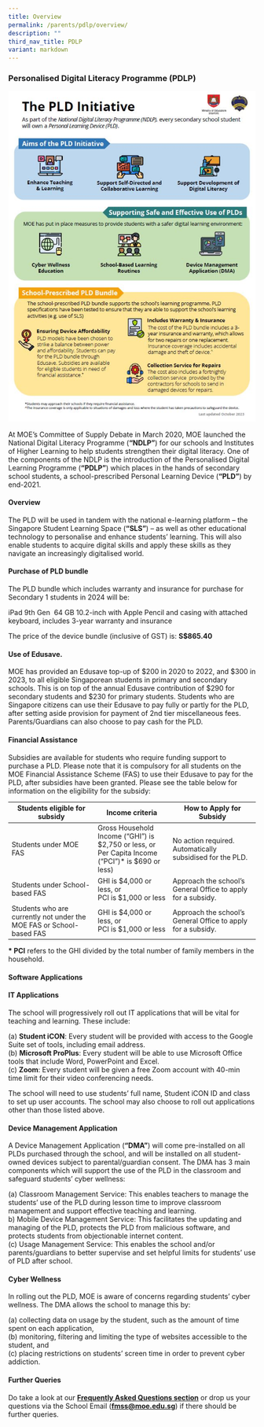 ```yaml
---
title: Overview
permalink: /parents/pdlp/overview/
description: ""
third_nav_title: PDLP
variant: markdown
---
```

### Personalised Digital Literacy Programme (PDLP)

  ![](/images/Parents/PLD_initiative_2024.JPG)

At MOE’s Committee of Supply Debate in March 2020, MOE launched the National Digital Literacy Programme (**“NDLP”**) for our schools and Institutes of Higher Learning to help students strengthen their digital literacy. One of the components of the NDLP is the introduction of the Personalised Digital Learning Programme (**“PDLP”**) which places in the hands of secondary school students, a school-prescribed Personal Learning Device (**“PLD”**) by end-2021.&nbsp;

  

#### Overview

The PLD will be used in tandem with the national e-learning platform – the Singapore Student Learning Space (**“SLS”**) – as well as other educational technology to personalise and enhance students’ learning. This will also enable students to acquire digital skills and apply these skills as they navigate an increasingly digitalised world.&nbsp;

  

#### Purchase of PLD bundle

The PLD bundle which includes warranty and insurance for purchase for Secondary 1 students in 2024 will be:&nbsp;

  

iPad 9th Gen&nbsp; 64 GB 10.2-inch with Apple Pencil and casing with attached keyboard, includes 3-year warranty and insurance

  

The price of the device bundle (inclusive of GST) is:&nbsp;**S$865.40**

  

#### Use of Edusave.

MOE has provided an Edusave top-up of $200 in 2020 to 2022, and $300 in 2023, to all eligible Singaporean students in primary and secondary schools. This is on top of the annual Edusave contribution of $290 for secondary students and $230 for primary students. Students who are Singapore citizens can use their Edusave to pay fully or partly for the PLD, after setting aside provision for payment of 2nd tier miscellaneous fees. Parents/Guardians can also choose to pay cash for the PLD.&nbsp;

  

#### Financial Assistance

Subsidies are available for students who require funding support to purchase a PLD. Please note that it is compulsory for all students on the MOE Financial Assistance Scheme (FAS) to use their Edusave to pay for the PLD, after subsidies have been granted. Please see the table below for information on the eligibility for the subsidy:

| Students eligible for subsidy | Income criteria | How to Apply for Subsidy |
|---|---|---|
| Students under MOE FAS | Gross Household Income (“GHI”) is $2,750 or less, or<br>Per Capita Income (“PCI”)* is $690 or less) | No action required. Automatically subsidised for the PLD. |
| Students under School-based FAS | GHI is $4,000 or less, or<br>PCI is $1,000 or less | Approach the school’s General Office to apply for a subsidy. |
| Students who are currently not under the MOE FAS or School-based FAS | GHI is $4,000 or less, or<br>PCI is $1,000 or less | Approach the school’s General Office to apply for a subsidy. |

**\* PCI**&nbsp;refers to the GHI divided by the total number of family members in the household.

#### Software Applications

#### IT Applications

The school will progressively roll out IT applications that will be vital for teaching and learning. These include:&nbsp;

(a) **Student iCON**: Every student will be provided with access to the Google Suite set of tools, including email address. <br>
(b) **Microsoft ProPlus**: Every student will be able to use Microsoft Office tools that include Word, PowerPoint and Excel.&nbsp;<br>
(c) **Zoom**: Every student will be given a free Zoom account with 40-min time limit for their video conferencing needs.&nbsp;&nbsp;

The school will need to use students’ full name, Student iCON ID and class to set up user accounts. The school may also choose to roll out applications other than those listed above.&nbsp;

  

#### Device Management Application

A Device Management Application (**“DMA”**) will come pre-installed on all PLDs purchased through the school, and will be installed on all student-owned devices subject to parental/guardian consent. The DMA has 3 main components which will support the use of the PLD in the classroom and safeguard students’ cyber wellness:

(a) Classroom Management Service: This enables teachers to manage the students’ use of the PLD during lesson time to improve classroom management and support effective teaching and learning. <br>
b) Mobile Device Management Service: This facilitates the updating and managing of the PLD, protects the PLD from malicious software, and protects students from objectionable internet content.<br>
(c) Usage Management Service: This enables the school and/or parents/guardians to better supervise and set helpful limits for students’ use of PLD after school.

  

#### Cyber Wellness

In rolling out the PLD, MOE is aware of concerns regarding students’ cyber wellness. The DMA allows the school to manage this by:&nbsp;

(a) collecting data on usage by the student, such as the amount of time spent on each application,&nbsp;<br>
(b) monitoring, filtering and limiting the type of websites accessible to the student, and<br>
(c) placing restrictions on students’ screen time in order to prevent cyber addiction.&nbsp;

  

#### Further Queries

Do take a look at our&nbsp;[**Frequently Asked Questions section**](https://ask.gov.sg/fmss)&nbsp;or drop us your questions via the School Email (**[fmss@moe.edu.sg](mailto:fmss@moe.edu.sg)**) if there should be further queries.